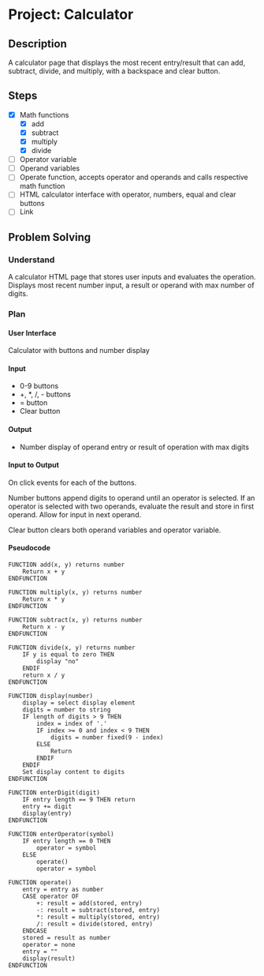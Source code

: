 # Project: Calculator

## Description

A calculator page that displays the most recent entry/result that can add, subtract, divide, and multiply, with a backspace and clear button.

## Steps

- [x] Math functions
	- [x] add
	- [x] subtract
	- [x] multiply
	- [x] divide
- [ ] Operator variable
- [ ] Operand variables
- [ ] Operate function, accepts operator and operands and calls respective math function
- [ ] HTML calculator interface with operator, numbers, equal and clear buttons
- [ ] Link

## Problem Solving

### Understand

A calculator HTML page that stores user inputs and evaluates the operation. Displays most recent number input, a result or operand with max number of digits.

### Plan

#### User Interface

Calculator with buttons and number display

#### Input

- 0-9 buttons
- +, \*, /, - buttons
- = button
- Clear button

#### Output

- Number display of operand entry or result of operation with max digits

#### Input to Output

On click events for each of the buttons. 

Number buttons append digits to operand until an operator is selected. If an operator is selected with two operands, evaluate the result and store in first operand. Allow for input in next operand.

Clear button clears both operand variables and operator variable.

#### Pseudocode

```pseudocode
FUNCTION add(x, y) returns number
	Return x + y
ENDFUNCTION

FUNCTION multiply(x, y) returns number
	Return x * y
ENDFUNCTION

FUNCTION subtract(x, y) returns number
	Return x - y
ENDFUNCTION

FUNCTION divide(x, y) returns number
	IF y is equal to zero THEN
		display "no"
	ENDIF
	return x / y
ENDFUNCTION

FUNCTION display(number) 
	display = select display element
	digits = number to string
	IF length of digits > 9 THEN
		index = index of '.'
		IF index >= 0 and index < 9 THEN
			digits = number fixed(9 - index)
 		ELSE 
	 		Return
	 	ENDIF
	ENDIF
	Set display content to digits
ENDFUNCTION

FUNCTION enterDigit(digit)
	IF entry length == 9 THEN return
	entry += digit
	display(entry)
ENDFUNCTION

FUNCTION enterOperator(symbol) 
	IF entry length == 0 THEN 
		operator = symbol
	ELSE
		operate() 
		operator = symbol

FUNCTION operate() 
	entry = entry as number
	CASE operator OF
		+: result = add(stored, entry)
		-: result = subtract(stored, entry)
		*: result = multiply(stored, entry)
		/: result = divide(stored, entry)
	ENDCASE
	stored = result as number
	operator = none
	entry = ""
	display(result)
ENDFUNCTION

```